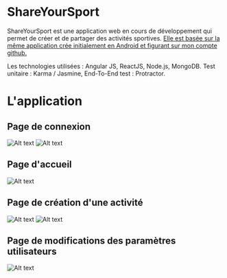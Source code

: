 # ShareYourSport #

ShareYourSport est une application web  en cours de développement qui permet de créer et de partager des activités sportives.
[Elle est basée sur la même application crée initialement en Android et figurant sur mon compte github.](https://github.com/Mqassou/shareyoursport)


Les technologies utilisées :  Angular JS, ReactJS, Node.js, MongoDB. Test unitaire : Karma / Jasmine, End-To-End test : Protractor.

# L'application #

## Page de connexion ##

![Alt text](https://image.noelshack.com/fichiers/2018/04/4/1516907417-connexion.png)
![Alt text](https://image.noelshack.com/fichiers/2018/04/4/1516907416-creation-compte.png)

## Page d'accueil ##

![Alt text](https://i.imgur.com/XqpTr4U.png)

## Page de création d'une activité ##

![Alt text](https://image.noelshack.com/fichiers/2018/04/4/1516907417-creer-activite.png)
![Alt text](https://image.noelshack.com/fichiers/2018/04/4/1516907417-creer-activite2.png)

## Page de modifications des paramètres utilisateurs ##
![Alt text](https://image.noelshack.com/fichiers/2018/04/4/1516907417-parametres.png)





